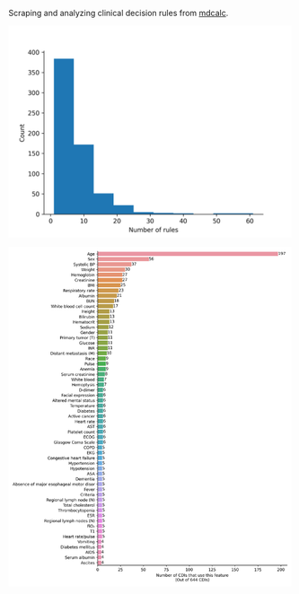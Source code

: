 Scraping and analyzing clinical decision rules from [mdcalc](https://www.mdcalc.com/).

![](results/num_rules_hist.png)

![](results/common_features.png)